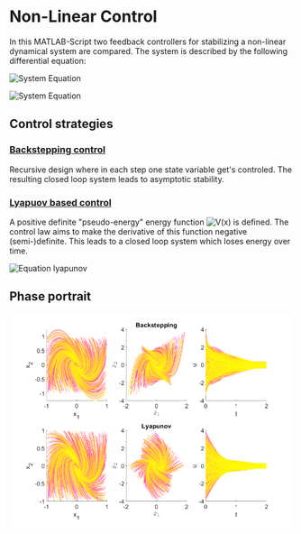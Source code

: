 # Non-Linear Control

In this MATLAB-Script two feedback controllers for stabilizing a non-linear dynamical system are compared. The system is described by the following differential equation:

![System Equation](https://latex.codecogs.com/svg.image?\dot{x}_1=x_2&space;-&space;x_1^3&space;)

![System Equation](https://latex.codecogs.com/svg.image?\dot{x}_2=u&space;)

## Control strategies
### [Backstepping control](https://en.wikipedia.org/wiki/Backstepping)  
Recursive design where in each step one state variable get's controled. The resulting closed loop system leads to asymptotic stability.

### [Lyapuov based control](https://en.wikipedia.org/wiki/Control-Lyapunov_function)
A positive definite "pseudo-energy" energy function ![V(x)](https://latex.codecogs.com/svg.image?\inline&space;V(x)=||&space;x&space;||^2) is defined. The control law aims to make the derivative of this function negative (semi-)definite. This leads to a closed loop system which loses energy over time.

![Equation lyapunov](https://latex.codecogs.com/svg.image?\inline&space;\begin{align*}V(x)&space;&=&space;||x||^2&space;\\&=&space;x_1^2&space;&plus;&space;x_2^2&space;\\\\\dot{V}(x)&space;&=&space;\frac{\partial&space;V}{\partial&space;x_1}\dot{x}_1&space;&plus;&space;\frac{\partial&space;V}{\partial&space;x_2}\dot{x}_2&space;\\&=&space;2&space;x_1&space;(x_2&space;-&space;x_1^3)&space;&plus;&space;2&space;x_2&space;u&space;\\\\0&space;&\geq&space;\dot{V}(x)&space;\geq&space;x_1&space;x_2&space;-&space;x_1^4&space;&plus;&space;x_2&space;u&space;\geq&space;x_2&space;(&space;x_1&space;&plus;&space;u&space;)&space;\\\\\text{with&space;}&space;u&space;&:=&space;-\alpha&space;(x_2&space;&plus;&space;x_1)&space;\text{,&space;}&space;\alpha&space;\in&space;\mathbb{R}_&plus;&space;\implies&space;\dot{V}(x)&space;=&space;-x_2^2&space;\leq&space;0\end{align})

## Phase portrait
![Image of phase portrait](https://github.com/code2love/nonlinear-ctrl/raw/main/phase-portrait.png)